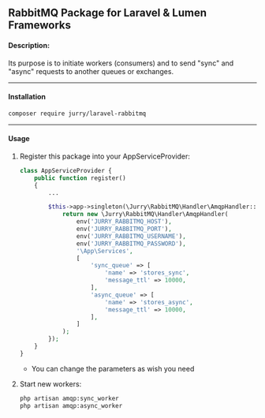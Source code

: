 ## RabbitMQ Package for Laravel & Lumen Frameworks
#### Description:

Its purpose is to initiate workers (consumers) and to send "sync" and "async" requests to another queues or exchanges.

---

#### Installation

```bash
composer require jurry/laravel-rabbitmq
```
---

#### Usage

1. Register this package into your AppServiceProvider:
    ```php
    class AppServiceProvider {
        public function register()
        {
            ...
    
            $this->app->singleton(\Jurry\RabbitMQ\Handler\AmqpHandler::class, function () {
                return new \Jurry\RabbitMQ\Handler\AmqpHandler(
                    env('JURRY_RABBITMQ_HOST'),
                    env('JURRY_RABBITMQ_PORT'),
                    env('JURRY_RABBITMQ_USERNAME'),
                    env('JURRY_RABBITMQ_PASSWORD'),
                    '\App\Services',
                    [
                        'sync_queue' => [
                            'name' => 'stores_sync',
                            'message_ttl' => 10000,
                        ],
                        'async_queue' => [
                            'name' => 'stores_async',
                            'message_ttl' => 10000,
                        ],
                    ]
                );
            });
        }
    }
    ```
    - You can change the parameters as wish you need

2. Start new workers:
    ```bash
    php artisan amqp:sync_worker
    php artisan amqp:async_worker
    ```